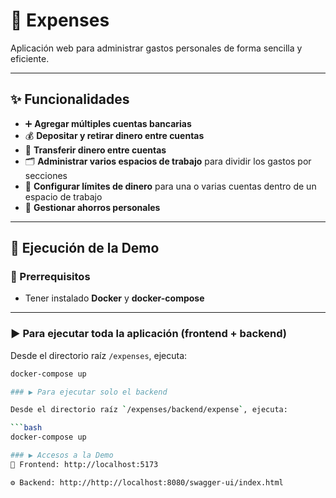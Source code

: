 # 💸 Expenses

Aplicación web para administrar gastos personales de forma sencilla y eficiente.

---

## ✨ Funcionalidades

- ➕ **Agregar múltiples cuentas bancarias**
- 💰 **Depositar y retirar dinero entre cuentas**
- 🔁 **Transferir dinero entre cuentas**
- 🗂️ **Administrar varios espacios de trabajo** para dividir los gastos por secciones
- 🚨 **Configurar límites de dinero** para una o varias cuentas dentro de un espacio de trabajo
- 🏦 **Gestionar ahorros personales**

---

## 🚀 Ejecución de la Demo

### 🔧 Prerrequisitos

- Tener instalado **Docker** y **docker-compose**

---

### ▶️ Para ejecutar toda la aplicación (frontend + backend)

Desde el directorio raíz `/expenses`, ejecuta:

```bash
docker-compose up

### ▶️ Para ejecutar solo el backend

Desde el directorio raíz `/expenses/backend/expense`, ejecuta:

```bash
docker-compose up

### ▶️ Accesos a la Demo
🧩 Frontend: http://localhost:5173

⚙️ Backend: http://http://localhost:8080/swagger-ui/index.html
